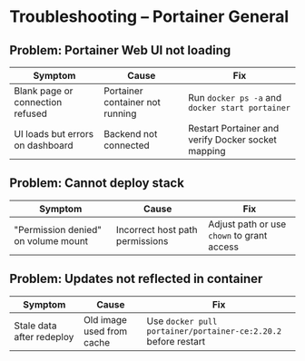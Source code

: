 # Troubleshooting – Portainer General

## Problem: Portainer Web UI not loading
| Symptom | Cause | Fix |
|---------|-------|-----|
| Blank page or connection refused | Portainer container not running | Run `docker ps -a` and `docker start portainer` |
| UI loads but errors on dashboard | Backend not connected | Restart Portainer and verify Docker socket mapping |

## Problem: Cannot deploy stack
| Symptom | Cause | Fix |
|---------|-------|-----|
| "Permission denied" on volume mount | Incorrect host path permissions | Adjust path or use `chown` to grant access |

## Problem: Updates not reflected in container
| Symptom | Cause | Fix |
|---------|-------|-----|
| Stale data after redeploy | Old image used from cache | Use `docker pull portainer/portainer-ce:2.20.2` before restart |
